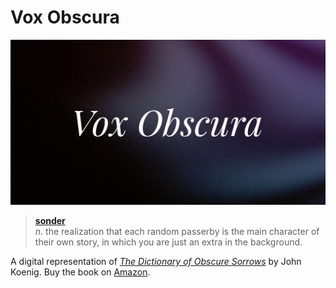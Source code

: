 # Vox Obscura

![Banner image](public/og-default.jpg)

> [**sonder**](https://vox-obscura.vercel.app/faces-in-a-crowd/sonder) \
> *n*. the realization that each random passerby is the main character of their own story, in which you are just an extra in the background.

A digital representation of [*The Dictionary of Obscure Sorrows*](http://dictionaryofobscuresorrows.com/) by John Koenig. Buy the book on [Amazon](https://a.co/d/jiPKkBJ).
